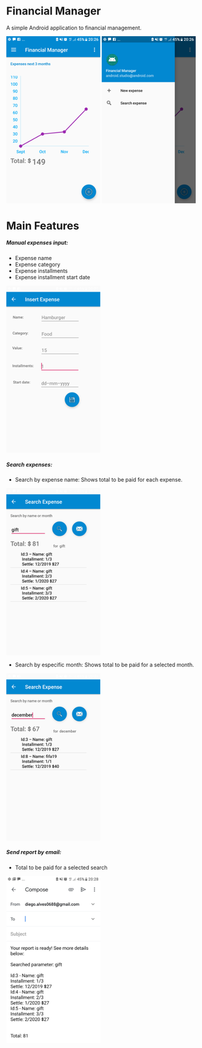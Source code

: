 # Financial Manager

 A simple Android application to financial management.

<img src="https://github.com/diegoalves0688/financial-manager/raw/master/img1.png" width="250">

<img src="https://github.com/diegoalves0688/financial-manager/raw/master/img2.png" width="250">

# Main Features

##### Manual expenses input: 
 - Expense name
 - Expense category
 - Expense installments
 - Expense installment start date
  
<img src="https://github.com/diegoalves0688/financial-manager/raw/master/img3.png" width="250">

##### Search expenses:
 - Search by expense name: Shows total to be paid for each expense.
  
<img src="https://github.com/diegoalves0688/financial-manager/raw/master/img6.png" width="250">

 - Search by especific month: Shows total to be paid for a selected month.

<img src="https://github.com/diegoalves0688/financial-manager/raw/master/img5.png" width="250">

##### Send report by email:
 - Total to be paid for a selected search

<img src="https://github.com/diegoalves0688/financial-manager/raw/master/img7.png" width="250">
 
